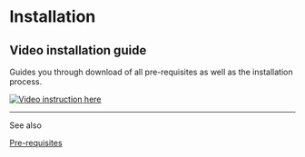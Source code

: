 # Installation

## Video installation guide ## 

Guides you through download of all pre-requisites as well as the installation process.  

[![Video instruction here](https://img.youtube.com/vi/watwXhlMYuk/0.jpg)](https://www.youtube.com/watch?v=watwXhlMYuk&feature=youtu.be "Update packages")

-------
See also

[Pre-requisites](PREREQUISITES.md)